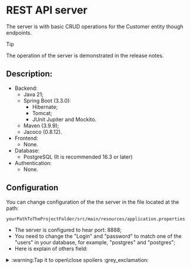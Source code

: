 # REST API server
The server is with basic CRUD operations for the Customer entity though endpoints.

> [!TIP] 
>  The operation of the server is demonstrated in the release notes. 

## Description:
- Backend:
  - Java 21;
  - Spring Boot (3.3.0):
    - Hibernate;
    - Tomcat;
    - JUnit Jupiter and Mockito.
  - Maven (3.9.9);
  - Jacoco (0.8.12).
- Frontend:
  - None.
- Database:
  - PostgreSQL (It is recommended 16.3 or later)
- Authentication:
  - None.

## Configuration
You can change configuration of the the server in the file located at the path:
```
yourPathToTheProjectFolder/src/main/resources/application.properties
```
- The server is configured to hear port: 8888;
- You need to change the "Login" and "password" to match one of the "users" in your database, for example, "postgres" and "postgres";
- Here is explain of others field:

<details>
<summary> :warning:Tap it to open\close spoilers :grey_exclamation: </summary>

### About spring.jpa.`open-in-view` field:

<details>
<summary>Tap it :grey_exclamation:</summary>
  
###

This parameter determines whether the JPA session will be open for viewing (Open Session in View) during an HTTP request. It controls access to lazy-loaded data after the transaction has ended. Possible values:

- true — the JPA session remains open after the transaction ends, allowing lazy loading of data within the HTTP request.

- false — the JPA session closes after the transaction ends, and lazy loading outside the transaction will throw a LazyInitializationException.

</details>

#
### About spring.jpa.`hibernate.ddl-auto` field:

<details>
<summary>Tap it :grey_exclamation:</summary>
  
###
This parameter defines the strategy for automatically managing the Hibernate database schema (DDL — Data Definition Language). Possible values:

- none — no changes are applied to the database schema. Hibernate will not automatically create, update, or delete tables.

- update — Hibernate updates the schema while preserving existing data. It creates new tables and columns but does not delete or modify existing ones.

- create — Hibernate creates a new database schema at startup, deleting all existing tables.

- create-drop — Hibernate creates a new database schema at startup and deletes it after the application stops.

- validate — checks whether the existing database schema matches the entities in your code, but does not make any changes.

- create-only — creates the schema based on entities, but doesn’t drop it after the application stops (rarely used).
</details>

#
### About spring.jpa.`show-sql` field:

<details>
<summary>Tap it :grey_exclamation:</summary>
  
###
This parameter controls whether SQL queries are displayed in the console. Possible values:

- true — displays the SQL queries generated by Hibernate in the logs.

- false — SQL queries will not be displayed in the logs.

</details>

#
### About spring.jpa.`properties.hibernate.format_sql` field:

<details>
<summary>Tap it :grey_exclamation:</summary>
  
###
This parameter controls the formatting of SQL queries in the output. Possible values:

- true — SQL queries will be formatted, meaning they will be easy to read (split across multiple lines with indentation).

- false — SQL queries will be displayed as a single continuous line (unformatted).

</details>

</details>

#

